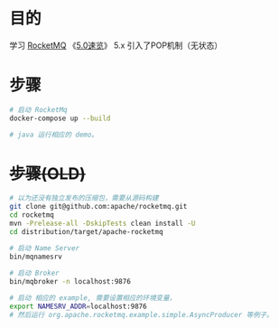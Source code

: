 

# 目的
学习 [RocketMQ](http://rocketmq.apache.org/)
《[5.0速览](https://rocketmq.apache.org/version/)》 5.x 引入了POP机制（无状态）

# 步骤

```bash
# 启动 RocketMq
docker-compose up --build

# java 运行相应的 demo。
```

# ~~步骤(OLD)~~

```bash
# 以为还没有独立发布的压缩包，需要从源码构建
git clone git@github.com:apache/rocketmq.git
cd rocketmq
mvn -Prelease-all -DskipTests clean install -U
cd distribution/target/apache-rocketmq

# 启动 Name Server
bin/mqnamesrv
 
# 启动 Broker 
bin/mqbroker -n localhost:9876

# 启动 相应的 example, 需要设置相应的环境变量， 
export NAMESRV_ADDR=localhost:9876
# 然后运行 org.apache.rocketmq.example.simple.AsyncProducer 等例子。
```